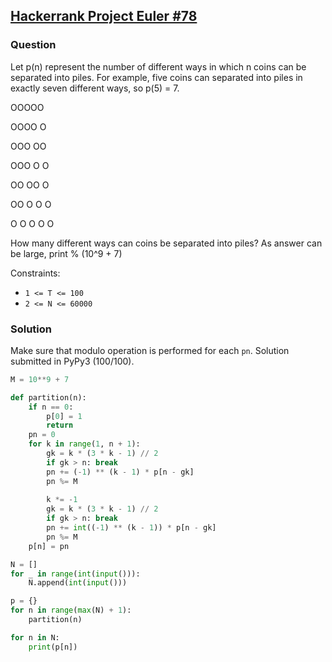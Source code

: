 ## **[Hackerrank Project Euler #78](https://www.hackerrank.com/contests/projecteuler/challenges/euler078/problem)**

### Question
Let p(n) represent the number of different ways in which n coins can be separated into piles. 
For example, five coins can separated into piles in exactly seven different ways, so p(5) = 7.

OOOOO

OOOO   O

OOO   OO

OOO   O   O

OO   OO   O

OO   O   O   O

O   O   O   O   O

How many different ways can  coins be separated into piles?
As answer can be large, print % (10^9 + 7)

Constraints:
- `1 <= T <= 100`
- `2 <= N <= 60000`


### Solution
Make sure that modulo operation is performed for each `pn`. Solution submitted in PyPy3 (100/100).

```python
M = 10**9 + 7

def partition(n):
    if n == 0:
        p[0] = 1
        return 
    pn = 0
    for k in range(1, n + 1):
        gk = k * (3 * k - 1) // 2
        if gk > n: break
        pn += (-1) ** (k - 1) * p[n - gk]
        pn %= M
        
        k *= -1
        gk = k * (3 * k - 1) // 2
        if gk > n: break
        pn += int((-1) ** (k - 1)) * p[n - gk]
        pn %= M
    p[n] = pn

N = []
for _ in range(int(input())):
    N.append(int(input()))

p = {}
for n in range(max(N) + 1):
    partition(n)

for n in N:
    print(p[n])

```

